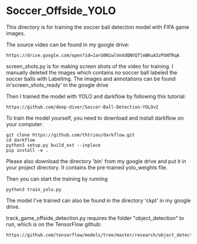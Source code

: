 # Soccer_Offside_YOLO

This directory is for training the soccer ball detection model with FIFA game images.

The source video can be found in my google drive:

    https://drive.google.com/open?id=1arG0N1wlVeXdQNVQTlmBKuA3zPbNTRqA
  
screen_shots.py is for making screen shots of the video for training. I manually deleted the images which contains no soccer ball labeled the soccer balls with LabelImg. The images and annotations can be found in'screen_shots_ready' in the google drive

Then I trained the model with YOLO and darkflow by following this tutorial:

    https://github.com/deep-diver/Soccer-Ball-Detection-YOLOv2
    

To train the model yourself, you need to download and install darkflow on your computer:

    git clone https://github.com/thtrieu/darkflow.git
    cd darkflow
    python3 setup.py build_ext --inplace
    pip install -e .
 
Please also download the directory 'bin' from my google drive and put it in your project directory. It contains the pre-trained yolo_weights file.

Then you can start the training by running

    python3 train_yolo.py
    
The model I've trained can also be found in the directory 'ckpt' in my google drive.

track_game_offside_detection.py requires the folder "object_detection" to run, which is on the TensorFlow github:

    https://github.com/tensorflow/models/tree/master/research/object_detection


